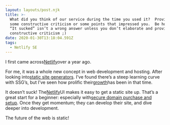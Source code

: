 ```yaml
---
layout: layouts/post.njk
title: >-
  What did you think of our service during the time you used it?  Provide either
  some constructive criticism or some points that impressed you.  Be honest! 
  “It sucked” isn’t a wrong answer unless you don’t elaborate and provide some
  constructive criticism ;)
date: 2020-01-30T13:18:04.591Z
tags:
  - Netlify SE
---
```

I first came across[Netlify](https://www.netlify.com/)over a year ago.

For me, it was a whole new concept in web development and hosting. After looking into[static site generators](https://www.staticgen.com/). I’ve found there’s a steep learning curve with SSG’s, but I’ve seen how prolific their[growth](https://github.com/myles/awesome-static-generators)has been in that time.

It doesn’t suck! The[Netlify](https://www.netlify.com/)UI makes it easy to get a static site up. That’s a great start for a beginner: especially with[secure domain purchase and setup](https://www.netlify.com/blog/2018/06/19/buy-and-secure-a-custom-domain-through-netlify/). Once they get momentum; they can develop their site, and dive deeper into development.

The future of the web is static!
